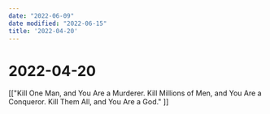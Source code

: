 ```yaml
---
date: "2022-06-09"
date modified: "2022-06-15"
title: '2022-04-20'
---
```


# 2022-04-20
[["Kill One Man, and You Are a Murderer. Kill Millions of Men, and You Are a Conqueror. Kill Them All, and You Are a God." ]]
